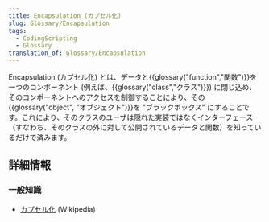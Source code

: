 ```yaml
---
title: Encapsulation (カプセル化)
slug: Glossary/Encapsulation
tags:
  - CodingScripting
  - Glossary
translation_of: Glossary/Encapsulation
---
```

<p>Encapsulation (カプセル化) とは、データと{{glossary("function","関数")}}を一つのコンポーネント (例えば、{{glossary("class","クラス")}}) に閉じ込め、そのコンポーネントへのアクセスを制御することにより、その{{glossary("object", "オブジェクト")}}を "ブラックボックス" にすることです。これにより、そのクラスのユーザは隠れた実装ではなくインターフェース（すなわち、そのクラスの外に対して公開されているデータと関数）を知っているだけで済みます。</p>

<h2 id="詳細情報">詳細情報</h2>

<h3 id="一般知識">一般知識</h3>

<ul>
 <li><a href="https://ja.wikipedia.org/wiki/%E3%82%AB%E3%83%97%E3%82%BB%E3%83%AB%E5%8C%96">カプセル化</a> (Wikipedia)</li>
</ul>
